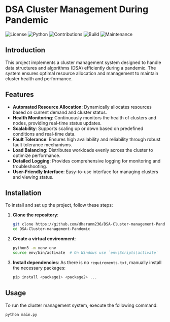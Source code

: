 # DSA Cluster Management During Pandemic

![License](https://img.shields.io/badge/license-MIT-blue.svg)
![Python](https://img.shields.io/badge/python-3.x-blue.svg)
![Contributions](https://img.shields.io/badge/contributions-welcome-brightgreen.svg)
![Build](https://img.shields.io/badge/build-passing-brightgreen.svg)
![Maintenance](https://img.shields.io/badge/maintained-yes-brightgreen.svg)

## Introduction

This project implements a cluster management system designed to handle data structures and algorithms (DSA) efficiently during a pandemic. The system ensures optimal resource allocation and management to maintain cluster health and performance.

## Features

- **Automated Resource Allocation**: Dynamically allocates resources based on current demand and cluster status.
- **Health Monitoring**: Continuously monitors the health of clusters and nodes, providing real-time status updates.
- **Scalability**: Supports scaling up or down based on predefined conditions and real-time data.
- **Fault Tolerance**: Ensures high availability and reliability through robust fault tolerance mechanisms.
- **Load Balancing**: Distributes workloads evenly across the cluster to optimize performance.
- **Detailed Logging**: Provides comprehensive logging for monitoring and troubleshooting.
- **User-Friendly Interface**: Easy-to-use interface for managing clusters and viewing status.

## Installation

To install and set up the project, follow these steps:

1. **Clone the repository**:
    ```sh
    git clone https://github.com/dharunm236/DSA-Cluster-management-Pandemic.git
    cd DSA-Cluster-management-Pandemic
    ```

2. **Create a virtual environment**:
    ```sh
    python3 -m venv env
    source env/bin/activate  # On Windows use `env\Scripts\activate`
    ```

3. **Install dependencies**:
    As there is no `requirements.txt`, manually install the necessary packages:
    ```sh
    pip install <package1> <package2> ...
    ```

## Usage

To run the cluster management system, execute the following command:

```sh
python main.py
